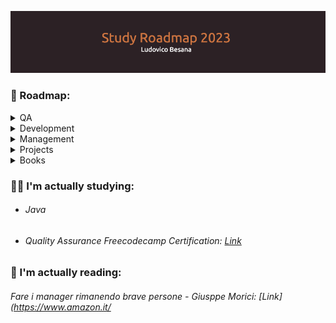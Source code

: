 ![github-header-image](github-header-image.png)

### 📍 Roadmap:

<details>
  <summary>QA</summary>
  Coming Soon.
</details>

<details>
  <summary>Development</summary>
  Coming Soon.
</details>

<details>
  <summary>Management</summary>
  Coming Soon.
</details>

<details>
  <summary>Projects</summary>
  Coming Soon.
</details>

<details>
  <summary>Books</summary>
  Coming Soon.
</details>

### 👨‍🎓 I'm actually studying:

- ###### Java
- ###### Quality Assurance Freecodecamp Certification: [Link](https://www.freecodecamp.org/learn/quality-assurance/)


### 📖 I'm actually reading:

###### Fare i manager rimanendo brave persone - Giusppe Morici: [Link](https://www.amazon.it/
